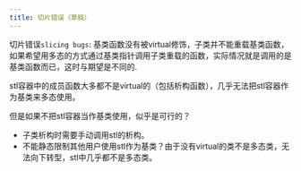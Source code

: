 ```yaml
---
title: 切片错误（草稿）
---
```



切片错误`slicing bugs`: 基类函数没有被virtual修饰，子类并不能重载基类函数，如果希望用多态的方式通过基类指针调用子类重载的函数，实际情况就是调用的是基类函数而已，这时与期望是不同的.

stl容器中的成员函数大多都不是virtual的（包括析构函数），几乎无法把stl容器作为基类来多态使用。

但是如果不把stl容器当作基类使用，似乎是可行的？

* 子类析构时需要手动调用stl的析构。
* 不能静态限制其他用户使用stl作为基类？由于没有virtual的类不是多态类，无法向下转型，stl中几乎都不是多态类。
